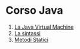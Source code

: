 Corso Java
==========

1. [La Java Virtual Machine](JVM.md)
2. [La sintassi](sintassi.md)
3. [Metodi Statici](static.md)